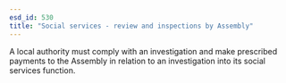```yaml
---
esd_id: 530
title: "Social services - review and inspections by Assembly"
---
```


A local authority must comply with an investigation and make prescribed payments to the Assembly in relation to an investigation into its social services function.

